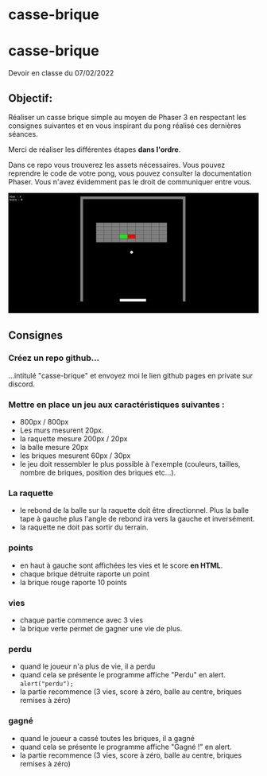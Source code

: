 # casse-brique

# casse-brique
Devoir en classe du 07/02/2022

## Objectif:
Réaliser un casse brique simple au moyen de Phaser 3 en respectant les consignes suivantes et en vous inspirant du pong réalisé ces dernières séances.

Merci de réaliser les différentes étapes **dans l'ordre**.

Dans ce repo vous trouverez les assets nécessaires. Vous pouvez reprendre le code de votre pong, vous pouvez consulter la documentation Phaser. Vous n'avez évidemment pas le droit de communiquer entre vous.

![screen-shot](./screen-shot.png)

## Consignes

### Créez un repo github... 
...intitulé "casse-brique" et envoyez moi le lien github pages en private sur discord.

### Mettre en place un jeu aux caractéristiques suivantes :

- 800px / 800px
- Les murs mesurent 20px.
- la raquette mesure 200px / 20px
- la balle mesure 20px
- les briques mesurent 60px / 30px
- le jeu doit ressembler le plus possible à l'exemple (couleurs, tailles, nombre de briques, position des briques etc...). 

### La raquette

- le rebond de la balle sur la raquette doit être directionnel. Plus la balle tape à gauche plus l'angle de rebond ira vers la gauche et inversément.
- la raquette ne doit pas sortir du terrain.

### points

- en haut à gauche sont affichées les vies et le score **en HTML**.
- chaque brique détruite raporte un point
- la brique rouge raporte 10 points

### vies

- chaque partie commence avec 3 vies
- la brique verte permet de gagner une vie de plus.

### perdu

- quand le joueur n'a plus de vie, il a perdu
- quand cela se présente le programme affiche "Perdu" en alert. `alert("perdu");`
- la partie recommence (3 vies, score à zéro, balle au centre, briques remises à zéro) 


### gagné

- quand le joueur a cassé toutes les briques, il a gagné
- quand cela se présente le programme affiche "Gagné !" en alert.
- la partie recommence (3 vies, score à zéro, balle au centre, briques remises à zéro) 








